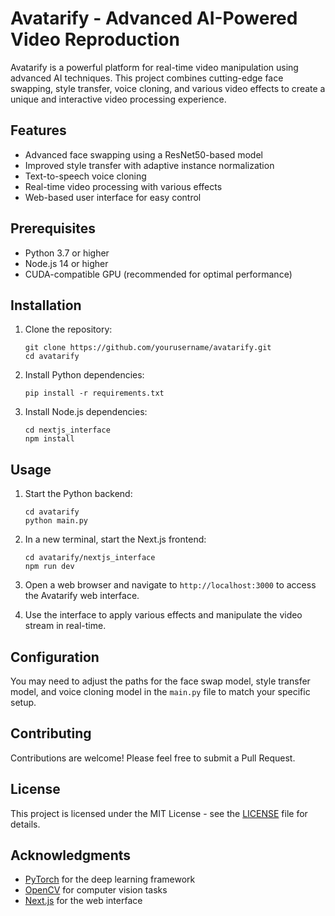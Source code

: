 # Avatarify - Advanced AI-Powered Video Reproduction

Avatarify is a powerful platform for real-time video manipulation using advanced AI techniques. This project combines cutting-edge face swapping, style transfer, voice cloning, and various video effects to create a unique and interactive video processing experience.

## Features

- Advanced face swapping using a ResNet50-based model
- Improved style transfer with adaptive instance normalization
- Text-to-speech voice cloning
- Real-time video processing with various effects
- Web-based user interface for easy control

## Prerequisites

- Python 3.7 or higher
- Node.js 14 or higher
- CUDA-compatible GPU (recommended for optimal performance)

## Installation

1. Clone the repository:
   ```
   git clone https://github.com/yourusername/avatarify.git
   cd avatarify
   ```

2. Install Python dependencies:
   ```
   pip install -r requirements.txt
   ```

3. Install Node.js dependencies:
   ```
   cd nextjs_interface
   npm install
   ```

## Usage

1. Start the Python backend:
   ```
   cd avatarify
   python main.py
   ```

2. In a new terminal, start the Next.js frontend:
   ```
   cd avatarify/nextjs_interface
   npm run dev
   ```

3. Open a web browser and navigate to `http://localhost:3000` to access the Avatarify web interface.

4. Use the interface to apply various effects and manipulate the video stream in real-time.

## Configuration

You may need to adjust the paths for the face swap model, style transfer model, and voice cloning model in the `main.py` file to match your specific setup.

## Contributing

Contributions are welcome! Please feel free to submit a Pull Request.

## License

This project is licensed under the MIT License - see the [LICENSE](LICENSE) file for details.

## Acknowledgments

- [PyTorch](https://pytorch.org/) for the deep learning framework
- [OpenCV](https://opencv.org/) for computer vision tasks
- [Next.js](https://nextjs.org/) for the web interface